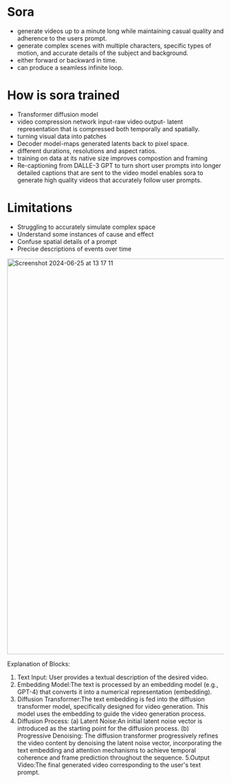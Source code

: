 # Sora 

* generate videos up to a minute long while maintaining casual quality and adherence to the users prompt.
* generate complex scenes with multiple characters, specific types of motion, and accurate details of the subject and background.
* either forward or backward in time.
* can produce a seamless infinite loop.

# How is sora trained
* Transformer diffusion model
* video compression network
                    input-raw video
                     output- latent representation that is compressed both temporally and spatially.
* turning visual data into patches
* Decoder model-maps generated latents back to pixel space.
* different durations, resolutions and aspect ratios.
* training on data at its native size
              improves compostion and framing
*  Re-captioning from DALLE-3
                     GPT to turn short user prompts into longer detailed captions that are sent to the video model
                      enables sora to generate high quality videos that accurately follow user prompts.

# Limitations
* Struggling to accurately simulate complex space
* Understand some instances of cause and effect
* Confuse spatial details of a prompt
* Precise descriptions of events over time



<img width="921" alt="Screenshot 2024-06-25 at 13 17 11" src="https://github.com/usha3211-coder/Research-Development/assets/150019156/e79770a3-91fc-4e81-9891-eec35ff74ca8">

Explanation of Blocks:

1. Text Input: User provides a textual description of the desired video.
2. Embedding Model:The text is processed by an embedding model (e.g., GPT-4) that converts it into a numerical representation (embedding).
3. Diffusion Transformer:The text embedding is fed into the diffusion transformer model, specifically designed for video generation. This model uses the embedding to guide the video generation process.
4. Diffusion Process:
  (a) Latent Noise:An initial latent noise vector is introduced as the starting point for the diffusion process.
  (b) Progressive Denoising: The diffusion transformer progressively refines the video content by denoising the latent noise vector, incorporating the text embedding and attention mechanisms to achieve temporal coherence and frame prediction throughout the sequence.
5.Output Video:The final generated video corresponding to the user's text prompt.
